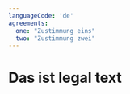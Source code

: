 ```yaml
---
languageCode: 'de'
agreements:
  one: "Zustimmung eins"
  two: "Zustimmung zwei"
---
```

# Das ist legal text
